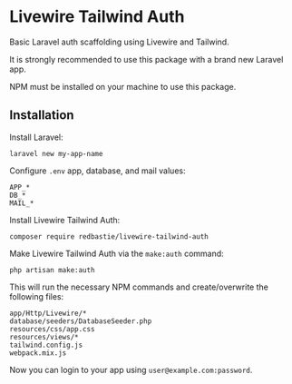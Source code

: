 # Livewire Tailwind Auth

Basic Laravel auth scaffolding using Livewire and Tailwind.

It is strongly recommended to use this package with a brand new Laravel app.

NPM must be installed on your machine to use this package.

## Installation

Install Laravel:

    laravel new my-app-name

Configure `.env` app, database, and mail values:

    APP_*
    DB_*
    MAIL_*

Install Livewire Tailwind Auth:

    composer require redbastie/livewire-tailwind-auth

Make Livewire Tailwind Auth via the `make:auth` command:

    php artisan make:auth

This will run the necessary NPM commands and create/overwrite the following files:

    app/Http/Livewire/*
    database/seeders/DatabaseSeeder.php
    resources/css/app.css
    resources/views/*
    tailwind.config.js
    webpack.mix.js

Now you can login to your app using `user@example.com:password`.

